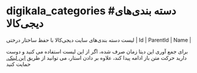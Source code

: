 # digikala_categories #دسته بندی‌های دیجی‌کالا
لیست دسته بندی‌های سایت دیجی‌کالا با حفظ ساختار درختی
|  Id |  ParentId | Name  |

برای جمع آوری این دیتا زمان صرف شده، اگر از این لیست استفاده می کنید و دوست دارید حرکت متن باز ادامه پیدا کند، علاوه بر دادن استار،  می توانید از طریق [این لینک.](https://zarinp.al/marjani "این لینک") حمایت کنید
